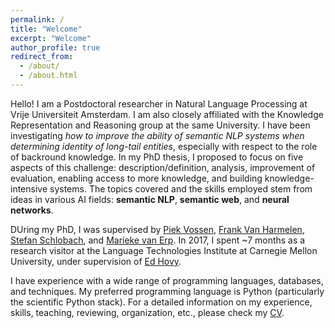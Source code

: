 ```yaml
---
permalink: /
title: "Welcome"
excerpt: "Welcome"
author_profile: true
redirect_from: 
  - /about/
  - /about.html
---
```


Hello! I am a Postdoctoral researcher in Natural Language Processing at Vrije Universiteit Amsterdam. I am also closely affiliated with the Knowledge Representation and Reasoning group at the same University.
I have been investigating *how to improve the ability of semantic NLP systems when determining identity of long-tail entities*, especially with respect to the role of backround knowledge. In my PhD thesis, I proposed to focus on five aspects of this challenge: description/definition, analysis, improvement of evaluation, enabling access to more knowledge, and building knowledge-intensive systems. The topics covered and the skills employed stem from ideas in various AI fields: **semantic NLP**, **semantic web**, and **neural networks**.

DUring my PhD, I was supervised by <a href="http://vossen.info/">Piek Vossen</a>, <a href="https://www.cs.vu.nl/~frank.van.harmelen/">Frank Van Harmelen</a>, <a href="http://www.few.vu.nl/~schlobac/">Stefan Schlobach</a>, and <a href="https://mariekevanerp.com/">Marieke van Erp</a>.
In 2017, I spent ~7 months as a research visitor at the Language Technologies Institute at Carnegie Mellon University, under supervision of <a href="https://www.cs.cmu.edu/~hovy/">Ed Hovy</a>.

I have experience with a wide range of programming languages, databases, and techniques. My preferred programming language is Python (particularly the scientific Python stack). For a detailed information on my experience, skills, teaching, reviewing, organization, etc., please check my <a href="/files/CV.pdf">CV</a>.

